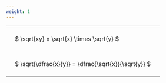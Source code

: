 ```yaml
---
weight: 1
---
```


<style type="text/css">
#T_ce280 th.col_heading {
  text-align: left;
  font-size: 1em;
}
#T_ce280 td {
  text-align: left;
  font-size: 1em;
  padding: 1.5em;
}
</style>
<table id="T_ce280">
  <thead>
  </thead>
  <tbody>
    <tr>
      <td id="T_ce280_row0_col0" class="data row0 col0" >$ \sqrt{xy} = \sqrt{x} \times \sqrt{y} $</td>
    </tr>
    <tr>
      <td id="T_ce280_row1_col0" class="data row1 col0" >$ \sqrt{\dfrac{x}{y}} = \dfrac{\sqrt{x}}{\sqrt{y}} $</td>
    </tr>
  </tbody>
</table>

